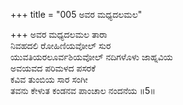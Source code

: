 +++
title = "005 ಅವರ ಮಧ್ಯದಲಮಲ"

+++
ಅವರ ಮಧ್ಯದಲಮಲ ತಾರಾ  
ನಿವಹದಲಿ ರೋಹಿಣಿಯವೋಲ್ ಸುರ  
ಯುವತಿಯರಲೂರ್ವಶಿಯವೋಲ್ ನದಿಗಳೊಳು ಜಾಹ್ನವಿಯ  
ಅವಯವದ ಪರಿಮಳದ ಪಸರಕೆ  
ಕವಿವ ತುಂಬಿಯ ಸಾರ ಸಂಗೀ  
ತವನು ಕೇಳುತ ಕಂಡನವ ಪಾಂಚಾಲ ನಂದನೆಯ      ॥5॥